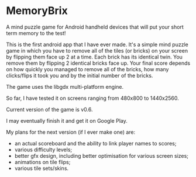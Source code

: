 # MemoryBrix
A mind puzzle game for Android handheld devices that will put your short term memory to the test!

This is the first android app that I have ever made. It's a simple mind puzzle game in which you have to remove all of the tiles (or bricks) on your screen by flipping them face up 2 at a time. Each brick has its identical twin. You remove them by flipping 2 identical bricks face up. Your final score depends on how quickly you managed to remove all of the bricks, how many clicks/flips it took you and by the initial number of the bricks.

The game uses the libgdx multi-platform engine. 

So far, I have tested it on screens ranging from 480x800 to 1440x2560. 

Current version of the game is v0.6.

I may eventually finish it and get it on Google Play. 

My plans for the next version (if I ever make one) are:
- an actual scoreboard and the ability to link player names to scores;
- various difficulty levels;
- better gfx design, including better optimisation for various screen sizes;
- animations on tile flips;
- various tile sets/skins.
